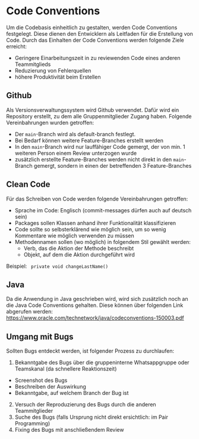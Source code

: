 # Code Conventions
Um die Codebasis einheitlich zu gestalten, werden Code Conventions festgelegt. Diese dienen den Entwicklern als Leitfaden für die Erstellung von Code. Durch das Einhalten der Code Conventions werden folgende Ziele erreicht:
* Geringere Einarbeitungszeit in zu reviewenden Code eines anderen Teammitglieds
* Reduzierung von Fehlerquellen
* höhere Produktivität beim Erstellen

## Github
Als Versionsverwaltungssystem wird Github verwendet. Dafür wird ein Repository erstellt, zu dem alle Gruppenmitglieder Zugang haben.
Folgende Vereinbahrungen wurden getroffen:
* Der `main`-Branch wird als default-branch festlegt.
* Bei Bedarf können weitere Feature-Branches erstellt werden
* In den `main`-Branch wird nur lauffähiger Code gemergt, der von min. 1 weiteren Person einem Review unterzogen wurde
* zusätzlich erstellte Feature-Branches werden nicht direkt in den `main`-Branch gemergt, sondern in einen der betreffenden 3 Feature-Branches

## Clean Code
Für das Schreiben von Code werden folgende Vereinbahrungen getroffen:
* Sprache im Code: Englisch (commit-messages dürfen auch auf deutsch sein)
* Packages sollen Klassen anhand ihrer Funktionalität klassifizieren
* Code sollte so selbsterklärend wie möglich sein, um so wenig Kommentare wie möglich verwenden zu müssen
* Methodennamen sollen (wo möglich) in folgendem Stil gewählt werden:
    * Verb, das die Aktion der Methode beschreibt
    * Objekt, auf dem die Aktion durchgeführt wird

Beispiel:
``
private void changeLastName()``
## Java
Da die Anwendung in Java geschrieben wird, wird sich zusätzlich noch an die Java Code Conventions gehalten.
Diese können über folgenden Link abgerufen werden: https://www.oracle.com/technetwork/java/codeconventions-150003.pdf
## Umgang mit Bugs
Sollten Bugs entdeckt werden, ist folgender Prozess zu durchlaufen:
1. Bekanntgabe des Bugs über die gruppeninterne Whatsappgruppe oder Teamskanal (da schnellere Reaktionszeit)
* Screenshot des Bugs
* Beschreiben der Auswirkung
* Bekanntgabe, auf welchem Branch der Bug ist
2. Versuch der Reproduzierung des Bugs durch die anderen Teammitglieder
3. Suche des Bugs (falls Ursprung nicht direkt ersichtlich: im Pair Programming)
4. Fixing des Bugs mit anschließendem Review
